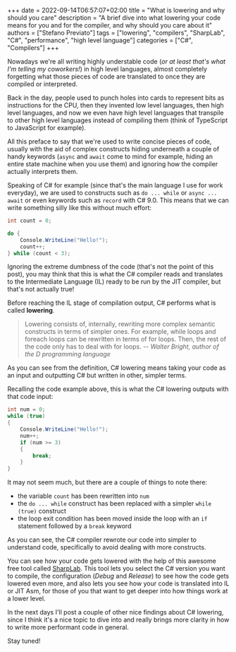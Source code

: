 +++
date = 2022-09-14T06:57:07+02:00
title = "What is lowering and why should you care"
description = "A brief dive into what lowering your code means for you and for the compiler, and why should you care about it"
authors = ["Stefano Previato"]
tags = ["lowering", "compilers", "SharpLab", "C#", "performance", "high level language"]
categories = ["C#", "Compilers"]
+++

Nowadays we're all writing highly understable code (_or at least that's what I'm telling my coworkers!_) in high level languages, almost completely forgetting what those pieces of code are translated to once they are compiled or interpreted.

Back in the day, people used to punch holes into cards to represent bits as instructions for the CPU, then they invented low level languages, then high level languages, and now we even have high level languages that transpile to other high level languages instead of compiling them (think of TypeScript to JavaScript for example).

All this preface to say that we're used to write concise pieces of code, usually with the aid of complex constructs hiding underneath a couple of handy keywords (`async` and `await` come to mind for example, hiding an entire state machine when you use them) and ignoring how the compiler actually interprets them.

Speaking of C# for example (since that's the main language I use for work everyday), we are used to constructs such as `do ... while` or `async ... await` or even keywords such as `record` with C# 9.0. This means that we can write something silly like this without much effort:

```csharp
int count = 0;

do {
    Console.WriteLine("Hello!");
    count++;
} while (count < 3);
```

Ignoring the extreme dumbness of the code (that's not the point of this post), you may think that this is what the C# compiler reads and translates to the Intermediate Language (IL) ready to be run by the JIT compiler, but that's not actually true!

Before reaching the IL stage of compilation output, C# performs what is called **lowering**.

> Lowering consists of, internally, rewriting more complex semantic constructs in terms of simpler ones. For example, while loops and foreach loops can be rewritten in terms of for loops. Then, the rest of the code only has to deal with for loops.
> -- <cite>Walter Bright, author of the D programming language</cite>

As you can see from the definition, C# lowering means taking your code as an input and outputting C# but written in other, simpler terms.

Recalling the code example above, this is what the C# lowering outputs with that code input:

```csharp
int num = 0;
while (true)
{
    Console.WriteLine("Hello!");
    num++;
    if (num >= 3)
    {
        break;
    }
}
```

It may not seem much, but there are a couple of things to note there:

- the variable `count` has been rewritten into `num`
- the `do ... while` construct has been replaced with a simpler `while (true)` construct
- the loop exit condition has been moved inside the loop with an `if` statement followed by a `break` keyword

As you can see, the C# compiler rewrote our code into simpler to understand code, specifically to avoid dealing with more constructs.

You can see how your code gets lowered with the help of this awesome free tool called [SharpLab](https://sharplab.io/). This tool lets you select the C# version you want to compile, the configuration (_Debug_ and _Release_) to see how the code gets lowered even more, and also lets you see how your code is translated into IL or JIT Asm, for those of you that want to get deeper into how things work at a lower level.

In the next days I'll post a couple of other nice findings about C# lowering, since I think it's a nice topic to dive into and really brings more clarity in how to write more performant code in general.

Stay tuned!
